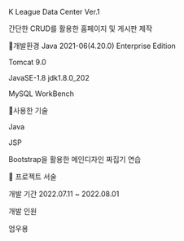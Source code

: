 K League Data Center Ver.1

간단한 CRUD를 활용한 홈페이지 및 게시판 제작

🔨개발환경 Java 2021-06(4.20.0) Enterprise Edition

Tomcat 9.0

JavaSE-1.8 jdk1.8.0_202

MySQL WorkBench

🔨사용한 기술

Java

JSP

Bootstrap을 활용한 메인디자인 짜집기 연습

🔎 프로젝트 서술

개발 기간 2022.07.11 ~ 2022.08.01

개발 인원

엄우용
